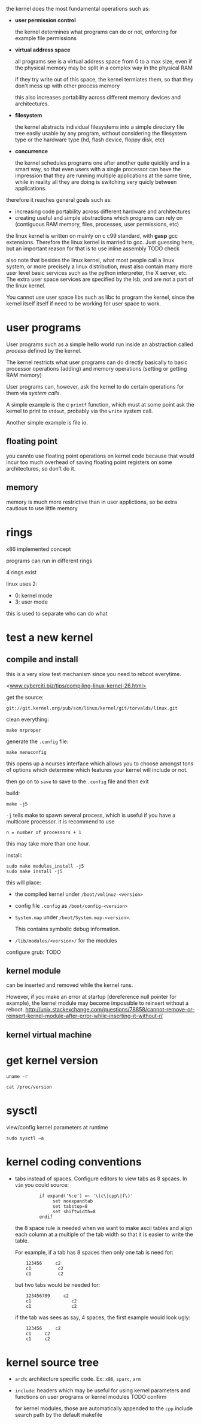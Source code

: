 the kernel does the most fundamental operations such as:

- **user permission control**

    the kernel determines what programs can do or not,
    enforcing for example file permissions

- **virtual address space**

     all programs see is a virtual address space from 0 to a max size,
     even if the physical memory may be split in a complex way in the physical RAM

     if they try write out of this space, the kernel termiates them,
     so that they don't mess up with other process memory

     this also increases portability across different memory devices and architectures.

- **filesystem**

     the kernel abstracts individual filesystems into a simple directory file tree
     easily usable by any program, without considering the filesystem type or
     the hardware type (hd, flash device, floppy disk, etc)

- **concurrence**

     the kernel schedules programs one after another quite quickly and in a smart way,
     so that even users with a single processor can have the impression that they are
     running multiple applications at the same time, while in reality all they are doing
     is switching very quicly between applications.

therefore it reaches general goals such as:

- increasing code portability across different hardware and architectures
- creating useful and simple abstractions which programs can rely on
	(contiguous RAM memory, files, processes, user permissions, etc)

the linux kernel is written on mainly on c c99 standard,
with **gasp** gcc extensions. Therefore the linux kernel is married to gcc.
Just guessing here, but an important reason for that is to use inline assembly TODO check

also note that besides the linux kernel, what most people call a linux system, or more precisely
a linux distribution, must also contain many more user level basic services such as the python
interpreter, the X server, etc. The extra user space services are specified by the lsb, and are not a part
of the linux kernel.

You cannot use user space libs such as libc to program the kernel,
since the kernel itself itself if need to be working for user space to work.

# user programs

User programs such as a simple hello world run inside an abstraction called *process* defined by the kernel.

The kernel restricts what user programs can do directly basically to basic processor operations (adding)
and memory operations (setting or getting RAM memory)

User programs can, however, ask the kernel to do certain operations for them via *system calls*.

A simple example is the c `printf` function, which must at some point ask the kernel to print to `stdout`,
probably via the `write` system call.

Another simple example is file io.

## floating point

you cannto use floating point operations on kernel code because that would incur too much overhead
of saving floating point registers on some architectures, so don't do it.

## memory

memory is much more restrictive than in user applictions, so be extra cautious to use little memory

# rings

x86 implemented concept

programs can run in different rings

4 rings exist

linux uses 2:

- 0: kernel mode
- 3: user mode

this is used to separate who can do what

# test a new kernel

## compile and install

this is a very slow test mechanism since you need to reboot everytime.

<www.cyberciti.biz/tips/compiling-linux-kernel-26.html>

get the source:

	git://git.kernel.org/pub/scm/linux/kernel/git/torvalds/linux.git

clean everything:

	make mrproper

generate the `.config` file:

	make menuconfig

this opens up a ncurses interface which allows you to choose amongst tons of options
which determine which features your kernel will include or not.

then go on to `save` to save to the `.config` file and then exit

build:

	make -j5

`-j` tells make to spawn several process, which is useful if you have a multicore processor.
it is recommend to use

	n = number of processors + 1

this may take more than one hour.

install:

	sudo make modules_install -j5
	sudo make install -j5

this will place:

- the compiled kernel under `/boot/vmlinuz-<version>`
- config file `.config` as `/boot/config-<version>`
- `System.map` under `/boot/System.map-<version>`.

	This contains symbolic debug information.

- `/lib/modules/<version>/` for the modules

configure grub: TODO

## kernel module

can be inserted and removed while the kernel runs.

However, if you make an error at startup (dereference null pointer for example),
the kernel module may become impossible to reinsert without a reboot.
<http://unix.stackexchange.com/questions/78858/cannot-remove-or-reinsert-kernel-module-after-error-while-inserting-it-without-r/>

## kernel virtual machine

# get kernel version

    uname -r

    cat /proc/version

# sysctl

view/config kernel parameters at runtime

    sudo sysctl –a

# kernel coding conventions

- tabs instead of spaces. Configure editors to view tabs as 8 spcaes. In `vim` you could source:

               if expand('%:e') =~ '\(c\|cpp\|f\)'
                    set noexpandtab
                    set tabstop=8
                    set shiftwidth=8
               endif

     the 8 space rule is needed when we want to make ascii tables and align each column at a multiple of the tab width
     so that it is easier to write the table.

     For example, if a tab has 8 spaces then only one tab is need for:

          123456     c2
          c1          c2
          c1          c2

     but two tabs would be needed for:

          123456789     c2
          c1               c2
          c1               c2

     if the tab was sees as say, 4 spaces, the first example would look ugly:

          123456     c2
          c1     c2
          c1     c2

# kernel source tree

- `arch`: architecture specific code. Ex: `x86`, `sparc`, `arm`
- `include`: headers which may be useful for using kernel parameters and functions on user programs or kernel modules TODO confirm

	for kernel modules, those are automatically appended to the `cpp` include search path by the default makefile
